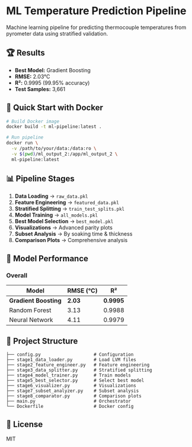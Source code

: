 # ML Temperature Prediction Pipeline

Machine learning pipeline for predicting thermocouple temperatures from pyrometer data using stratified validation.

## 🏆 Results

- **Best Model:** Gradient Boosting
- **RMSE:** 2.03°C
- **R²:** 0.9995 (99.95% accuracy)
- **Test Samples:** 3,661

## 🚀 Quick Start with Docker
```bash
# Build Docker image
docker build -t ml-pipeline:latest .

# Run pipeline
docker run \
  -v /path/to/your/data:/data:ro \
  -v $(pwd)/ml_output_2:/app/ml_output_2 \
  ml-pipeline:latest
```

## 📊 Pipeline Stages

1. **Data Loading** → `raw_data.pkl`
2. **Feature Engineering** → `featured_data.pkl`
3. **Stratified Splitting** → `train_test_splits.pkl`
4. **Model Training** → `all_models.pkl`
5. **Best Model Selection** → `best_model.pkl`
6. **Visualizations** → Advanced parity plots
7. **Subset Analysis** → By soaking time & thickness
8. **Comparison Plots** → Comprehensive analysis

## 🔬 Model Performance

### Overall
| Model | RMSE (°C) | R² |
|-------|-----------|-----|
| **Gradient Boosting** | **2.03** | **0.9995** |
| Random Forest | 3.13 | 0.9988 |
| Neural Network | 4.11 | 0.9979 |

## 📁 Project Structure
```
├── config.py                    # Configuration
├── stage1_data_loader.py        # Load LVM files
├── stage2_feature_engineer.py   # Feature engineering
├── stage3_data_splitter.py      # Stratified splitting
├── stage4_model_trainer.py      # Train models
├── stage5_best_selector.py      # Select best model
├── stage6_visualizer.py         # Visualizations
├── stage7_subset_analyzer.py    # Subset analysis
├── stage8_comparator.py         # Comparison plots
├── main.py                      # Orchestrator
└── Dockerfile                   # Docker config
```

## 📄 License

MIT
